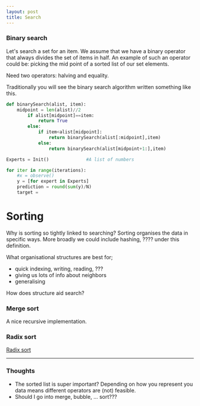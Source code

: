 ```yaml
---
layout: post
title: Search
---
```


### Binary search

Let's search a set for an item. We assume that we have a binary operator that always divides the set of items in half. An example of such an operator could be: picking the mid point of a sorted list of our set elements.

Need two operators: halving and equality.

Traditionally you will see the binary search algorithm written something like this.

```python
def binarySearch(alist, item):
    midpoint = len(alist)//2
        if alist[midpoint]==item:
            return True
        else:
            if item<alist[midpoint]:
                return binarySearch(alist[:midpoint],item)
            else:
                return binarySearch(alist[midpoint+1:],item)
```


```python
Experts = Init()              #A list of numbers

for iter in range(iterations):
    #x = observe()             
    y = [for expert in Experts] 
    prediction = round(sum(y)/N)
    target = 
```

# Sorting

Why is sorting so tightly linked to searching? Sorting organises the data in specific ways. More broadly we could include hashing, ???? under this definition.

What organisational structures are best for;

* quick indexing, writing, reading, ???
* giving us lots of info about neighbors
* generalising

How does structure aid search?

### Merge sort

A nice recursive implementation.


### Radix sort

[Radix sort](https://probablydance.com/2016/12/02/investigating-radix-sort/)


***

### Thoughts

* The sorted list is super important? Depending on how you represent you data means different operators are (not) feasible.
* Should I go into merge, bubble, ... sort???